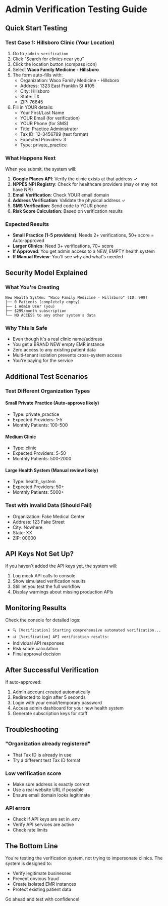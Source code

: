 # Admin Verification Testing Guide

## Quick Start Testing

### Test Case 1: Hillsboro Clinic (Your Location)
1. Go to `/admin-verification`
2. Click "Search for clinics near you"
3. Click the location button (compass icon)
4. Select **Waco Family Medicine - Hillsboro**
5. The form auto-fills with:
   - Organization: Waco Family Medicine - Hillsboro
   - Address: 1323 East Franklin St #105
   - City: Hillsboro
   - State: TX
   - ZIP: 76645
6. Fill in YOUR details:
   - Your First/Last Name
   - YOUR Email (for verification)
   - YOUR Phone (for SMS)
   - Title: Practice Administrator
   - Tax ID: 12-3456789 (test format)
   - Expected Providers: 3
   - Type: private_practice

### What Happens Next

When you submit, the system will:

1. **Google Places API**: Verify the clinic exists at that address ✓
2. **NPPES NPI Registry**: Check for healthcare providers (may or may not have NPI)
3. **Email Verification**: Check YOUR email domain
4. **Address Verification**: Validate the physical address ✓
5. **SMS Verification**: Send code to YOUR phone
6. **Risk Score Calculation**: Based on verification results

### Expected Results

- **Small Practice (1-5 providers)**: Needs 2+ verifications, 50+ score = Auto-approved
- **Larger Clinics**: Need 3+ verifications, 70+ score
- **If Approved**: You get admin access to a NEW, EMPTY health system
- **If Manual Review**: You'll see why and what's needed

## Security Model Explained

### What You're Creating
```
New Health System: "Waco Family Medicine - Hillsboro" (ID: 999)
├── 0 Patients (completely empty)
├── 1 Admin User (you)
├── $299/month subscription
└── NO ACCESS to any other system's data
```

### Why This Is Safe
- Even though it's a real clinic name/address
- You get a BRAND NEW empty EMR instance
- Zero access to any existing patient data
- Multi-tenant isolation prevents cross-system access
- You're paying for the service

## Additional Test Scenarios

### Test Different Organization Types

#### Small Private Practice (Auto-approve likely)
- Type: private_practice
- Expected Providers: 1-5
- Monthly Patients: 100-500

#### Medium Clinic
- Type: clinic  
- Expected Providers: 5-50
- Monthly Patients: 500-2000

#### Large Health System (Manual review likely)
- Type: health_system
- Expected Providers: 50+
- Monthly Patients: 5000+

### Test with Invalid Data (Should Fail)
- Organization: Fake Medical Center
- Address: 123 Fake Street
- City: Nowhere
- State: XX
- ZIP: 00000

## API Keys Not Set Up?

If you haven't added the API keys yet, the system will:
1. Log mock API calls to console
2. Show simulated verification results
3. Still let you test the full workflow
4. Display warnings about missing production APIs

## Monitoring Results

Check the console for detailed logs:
- `🔍 [Verification] Starting comprehensive automated verification...`
- `📊 [Verification] API verification results:`
- Individual API responses
- Risk score calculation
- Final approval decision

## After Successful Verification

If auto-approved:
1. Admin account created automatically
2. Redirected to login after 5 seconds
3. Login with your email/temporary password
4. Access admin dashboard for your new health system
5. Generate subscription keys for staff

## Troubleshooting

### "Organization already registered"
- That Tax ID is already in use
- Try a different test Tax ID format

### Low verification score
- Make sure address is exactly correct
- Use a real website URL if possible
- Ensure email domain looks legitimate

### API errors
- Check if API keys are set in .env
- Verify API services are active
- Check rate limits

## The Bottom Line

You're testing the verification system, not trying to impersonate clinics. The system is designed to:
- Verify legitimate businesses
- Prevent obvious fraud
- Create isolated EMR instances
- Protect existing patient data

Go ahead and test with confidence!